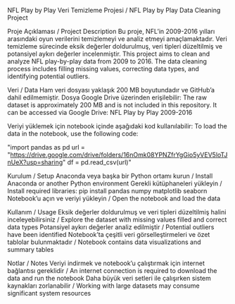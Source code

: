 NFL Play by Play Veri Temizleme Projesi / NFL Play by Play Data Cleaning Project

Proje Açıklaması / Project Description
Bu proje, NFL’in 2009-2016 yılları arasındaki oyun verilerini temizlemeyi ve analiz etmeyi amaçlamaktadır. Veri temizleme sürecinde eksik değerler doldurulmuş, veri tipleri düzeltilmiş ve potansiyel aykırı değerler incelenmiştir.
This project aims to clean and analyze NFL play-by-play data from 2009 to 2016. The data cleaning process includes filling missing values, correcting data types, and identifying potential outliers.

Veri / Data
Ham veri dosyası yaklaşık 200 MB boyutundadır ve GitHub’a dahil edilmemiştir. Dosya Google Drive üzerinden erişilebilir:
The raw dataset is approximately 200 MB and is not included in this repository. It can be accessed via Google Drive:
NFL Play by Play 2009-2016

Veriyi yüklemek için notebook içinde aşağıdaki kod kullanılabilir:
To load the data in the notebook, use the following code:

"import pandas as pd
url = "https://drive.google.com/drive/folders/16nOmk08YPNZfrYgGio5yVEV5loTJnUeX?usp=sharing"
df = pd.read_csv(url)"

Kurulum / Setup
Anaconda veya başka bir Python ortamı kurun / Install Anaconda or another Python environment
Gerekli kütüphaneleri yükleyin / Install required libraries:
pip install pandas numpy matplotlib seaborn
Notebook’u açın ve veriyi yükleyin / Open the notebook and load the data

Kullanım / Usage
Eksik değerler doldurulmuş ve veri tipleri düzeltilmiş halini inceleyebilirsiniz / Explore the dataset with missing values filled and correct data types
Potansiyel aykırı değerler analiz edilmiştir / Potential outliers have been identified
Notebook’ta çeşitli veri görselleştirmeleri ve özet tablolar bulunmaktadır / Notebook contains data visualizations and summary tables

Notlar / Notes
Veriyi indirmek ve notebook’u çalıştırmak için internet bağlantısı gereklidir / An internet connection is required to download the data and run the notebook
Daha büyük veri setleri ile çalışırken sistem kaynakları zorlanabilir / Working with large datasets may consume significant system resources
